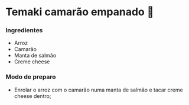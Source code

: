# Temaki camarão empanado :fish_cake:

### Ingredientes

- Arroz
- Camarão
- Manta de salmão
- Creme cheese

### Modo de preparo

- Enrolar o arroz com o camarão numa manta de salmão e tacar creme cheese dentro;